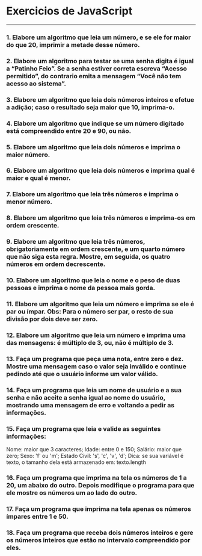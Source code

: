 

   
<h1>
 Exercicios de JavaScript
</h1>
<hr>

### 1.  Elabore um algoritmo que leia um número, e se ele for maior do que 20, imprimir a metade desse número.  

### 2. Elabore  um  algoritmo  para  testar  se  uma  senha  digita  é  igual  a  “Patinho  Feio”.  Se  a  senha  estiver  correta escreva “Acesso permitido”, do contrario emita a mensagem “Você não tem acesso ao sistema”.  

### 3.  Elabore um algoritmo que leia dois números inteiros e efetue a adição; caso o resultado seja maior que 10, imprima-o.  

### 4.  Elabore um algoritmo que indique se um número digitado está compreendido entre 20 e 90, ou não.  

### 5.  Elabore um algoritmo que leia dois números e imprima o maior número.  

### 6.  Elabore um algoritmo que leia dois números e imprima qual é maior e qual é menor.  

### 7.  Elabore um algoritmo que leia três números e imprima o menor número.  

### 8.  Elabore um algoritmo que leia três números e imprima-os em ordem crescente.  

### 9.  Elabore um algoritmo que leia três números, obrigatoriamente em ordem crescente, e um quarto número que não siga esta regra. Mostre, em seguida, os quatro números em ordem decrescente.  

### 10. Elabore um algoritmo que leia o nome e o peso de duas pessoas e imprima o nome da pessoa mais gorda.  

### 11. Elabore um algoritmo que leia um número e imprima se ele é par ou ímpar.  Obs: Para o número ser par, o resto de sua divisão por dois deve ser zero.  

### 12. Elabore um algoritmo que leia um número e imprima uma das mensagens: é múltiplo de 3, ou, não é múltiplo de 3. 

### 13. Faça um programa que peça uma nota, entre zero e dez. Mostre uma mensagem caso o valor seja inválido e continue pedindo até que o usuário informe um valor válido. 

### 14. Faça um programa que leia um nome de usuário e a sua senha e não aceite a senha igual ao nome do usuário, mostrando uma mensagem de erro e voltando a pedir as informações. 

### 15. Faça um programa que leia e valide as seguintes informações:
Nome: maior que 3 caracteres;
Idade: entre 0 e 150;
Salário: maior que zero;
Sexo: 'f' ou 'm';
Estado Civil: 's', 'c', 'v', 'd';
Dica: se sua variável é texto, o tamanho dela está armazenado em: texto.length

### 16. Faça um programa que imprima na tela os números de 1 a 20, um abaixo do outro. Depois modifique o programa para que ele mostre os números um ao lado do outro.
 
### 17. Faça um programa que imprima na tela apenas os números ímpares entre 1 e 50.

### 18. Faça um programa que receba dois números inteiros e gere os números inteiros que estão no intervalo compreendido por eles.

